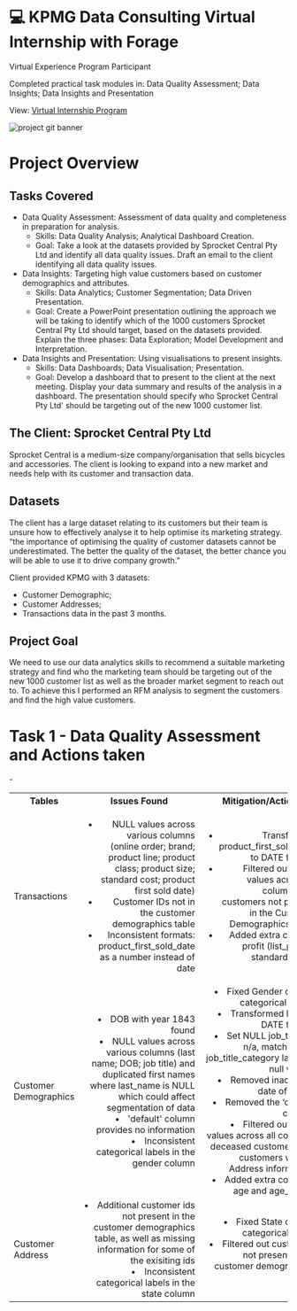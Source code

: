 # 💻 KPMG Data Consulting Virtual Internship with Forage

Virtual Experience Program Participant

Completed practical task modules in: Data Quality Assessment; Data Insights; Data Insights and Presentation	

View: [Virtual Internship Program](https://www.theforage.com/virtual-internships/theme/m7W4GMqeT3bh9Nb2c/KPMG-Data-Analytics-Virtual-Internship)

![project git banner](https://user-images.githubusercontent.com/88495091/210605926-adc1d17a-5f54-4984-8370-38fd6cb83f70.png)

# Project Overview
## Tasks Covered
- Data Quality Assessment: Assessment of data quality and completeness in preparation for analysis.
	- Skills: Data Quality Analysis; Analytical Dashboard Creation.
	- Goal: Take a look at the datasets provided by Sprocket Central Pty Ltd and identify all data quality issues. Draft an email to the client identifying all data quality issues. 
- Data Insights: Targeting high value customers based on customer demographics and attributes.
	- Skills: Data Analytics; Customer Segmentation; Data Driven Presentation.
	- Goal: Create a PowerPoint presentation outlining the approach we will be taking to identify which of the 1000 customers Sprocket Central Pty Ltd should target, based on the datasets provided. Explain the three phases:  Data Exploration; Model Development and Interpretation.
- Data Insights and Presentation: Using visualisations to present insights.
	- Skills: Data Dashboards; Data Visualisation; Presentation.
	- Goal: Develop a dashboard that to present to the client at the next meeting. Display your data summary and results of the analysis in a dashboard. The presentation should specify who Sprocket Central Pty Ltd' should be targeting out of the new 1000 customer list.

## The Client: Sprocket Central Pty Ltd
Sprocket Central is a medium-size company/organisation that sells bicycles and accessories. The client is looking to expand into a new market and needs help with its customer and transaction data. 

## Datasets
The client has a large dataset relating to its customers but their team is unsure how to effectively analyse it to help optimise its marketing strategy.
“the importance of optimising the quality of customer datasets cannot be underestimated. The better the quality of the dataset, the better chance you will be able to use it to drive company growth.”

Client provided KPMG with 3 datasets: 
- Customer Demographic; 
- Customer Addresses; 
- Transactions data in the past 3 months.

## Project Goal
We need to use our data analytics skills to recommend a suitable marketing strategy and find who the marketing team should be targeting out of the new 1000 customer list as well as the broader market segment to reach out to.
To achieve this I performed an RFM analysis to segment the customers and find the high value customers.


# Task 1 - Data Quality Assessment and Actions taken

-<table>
  <tbody>
    <tr>
      <th align="center">Tables</th>
      <th align="center">Issues Found</th>
      <th align="center">Mitigation/Action</th>
    </tr>
    <tr>
      <td>Transactions</td>
      <td align="right">
	    <ul>
          <li>NULL values across various columns (online order; brand; product line; product class; product size; standard cost; product first sold date)</li>
          <li>Customer IDs not in the customer demographics table</li>
		    <li>Inconsistent formats: product_first_sold_date as a number instead of date</li>
            </ul>
      </td>
      <td align="right">
	     <ul>
          <li>Transformed product_first_sold_date to DATE format;</li>
          <li>Filtered out NULL values across all columns and  customers not present in the Customer Demographics table;</li>
	  <li>Added extra column: profit (list_price - standard_cost).</li>
            </ul>
      </td>
    </tr>
    <tr>
      <td>Customer Demographics</td>
      <td align="right">
	      <li>DOB with year 1843 found</li>
	      <li>NULL values across various columns (last name; DOB; job title) and duplicated first names where last_name is NULL which could affect segmentation of data </li>
	      <li>'default' column provides no information</li>
	      <li> Inconsistent categorical labels in the gender column</li>
      </td>
      <td align="right">
	      <li>Fixed Gender column categorical labels;</li>
	      <li>Transformed DOB to DATE format;</li>
	      <li>Set NULL job_titles to n/a, matching the job_title_category label for null values;</li>
	      <li>Removed inaccurate date of births;</li>
	      <li>Removed the ‘default’ column;</li>
	      <li>Filtered out NULL values across all columns, deceased customers and customers with no Address information;</li>
	      <li>Added extra columns: age and age_group.</li>  
      </td>
    </tr>
    <tr>
      <td>Customer Address</td>
     <td align="right">
	     <li>Additional customer ids not present in the customer demographics table, as well as missing information for some of the exisiting ids</li>
	     <li>Inconsistent categorical labels in the state column</li>
     </td>
      <td align="right">
	 <li>Fixed State column categorical labels</li>    
	      <li>Filtered out customers not present in the customer demographics table</li>
      </td>
    </tr>
  </tbody>
</table>



